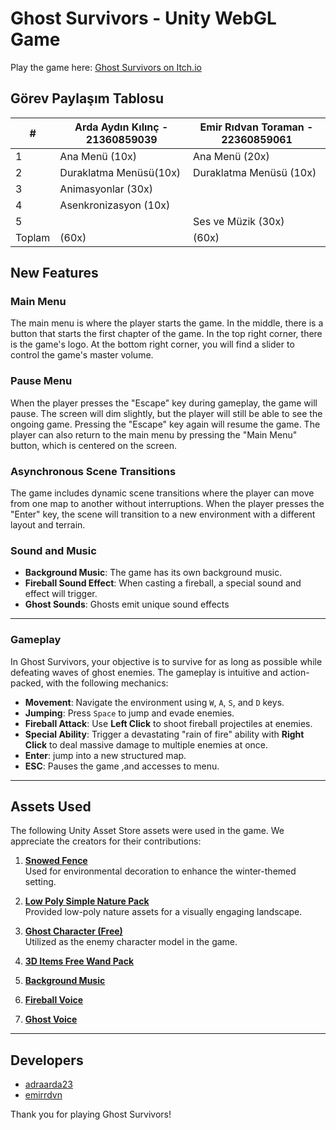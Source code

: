 # Ghost Survivors - Unity WebGL Game

Play the game here: [Ghost Survivors on Itch.io](https://emirrdvn.itch.io/ghost-survivors)

## Görev Paylaşım Tablosu  
| #      | Arda Aydın Kılınç - 21360859039       | Emir Rıdvan Toraman - 22360859061       |  
|--------|----------------------------------------|-------------------------------------------|  
| 1      | Ana Menü (10x)                         | Ana Menü (20x)                           |  
| 2      | Duraklatma Menüsü(10x)                 | Duraklatma Menüsü (10x)                   |  
| 3      | Animasyonlar (30x)                     |                                          |  
| 4      | Asenkronizasyon (10x)                  |                                          |  
| 5      |                                        | Ses ve Müzik (30x)                       |  
| Toplam | (60x)                                  | (60x)                                    |  


## New Features

### Main Menu
The main menu is where the player starts the game. In the middle, there is a button that starts the first chapter of the game. In the top right corner, there is the game's logo. At the bottom right corner, you will find a slider to control the game's master volume.

### Pause Menu
When the player presses the "Escape" key during gameplay, the game will pause. The screen will dim slightly, but the player will still be able to see the ongoing game. Pressing the "Escape" key again will resume the game. The player can also return to the main menu by pressing the "Main Menu" button, which is centered on the screen.

### Asynchronous Scene Transitions
The game includes dynamic scene transitions where the player can move from one map to another without interruptions. When the player presses the "Enter" key, the scene will transition to a new environment with a different layout and terrain.

### Sound and Music
- **Background Music**: The game has its own background music.
- **Fireball Sound Effect**: When casting a fireball, a special sound and effect will trigger.
- **Ghost Sounds**: Ghosts emit unique sound effects
---

### Gameplay

In Ghost Survivors, your objective is to survive for as long as possible while defeating waves of ghost enemies. The gameplay is intuitive and action-packed, with the following mechanics:  

- **Movement**: Navigate the environment using `W`, `A`, `S`, and `D` keys.  
- **Jumping**: Press `Space` to jump and evade enemies.  
- **Fireball Attack**: Use **Left Click** to shoot fireball projectiles at enemies.  
- **Special Ability**: Trigger a devastating "rain of fire" ability with **Right Click** to deal massive damage to multiple enemies at once. 
- **Enter**: jump into a new structured map.
- **ESC**: Pauses the game ,and accesses to menu. 

---

## Assets Used

The following Unity Asset Store assets were used in the game. We appreciate the creators for their contributions:

1. **[Snowed Fence](https://assetstore.unity.com/packages/3d/environments/snowed-fence-6722)**  
   Used for environmental decoration to enhance the winter-themed setting.  

2. **[Low Poly Simple Nature Pack](https://assetstore.unity.com/packages/3d/environments/landscapes/low-poly-simple-nature-pack-162153)**  
   Provided low-poly nature assets for a visually engaging landscape.  

3. **[Ghost Character (Free)](https://assetstore.unity.com/packages/3d/characters/creatures/ghost-character-free-267003)**  
   Utilized as the enemy character model in the game.  

4. **[3D Items Free Wand Pack](https://assetstore.unity.com/packages/3d/props/weapons/3d-items-free-wand-pack-46225)**  
5. **[Background Music](https://cdn.freesound.org/sounds/415/415807-5ba9fb1d-8a89-49ea-871a-797fa638123a?filename=415807__sunsai__candyworld-background-music.wav)**
6. **[Fireball Voice](https://cdn.pixabay.com/download/audio/2023/11/30/audio_52fef98037.mp3?filename=fireball-whoosh-3-179127.mp3)**
7. **[Ghost Voice](https://cdn.pixabay.com/download/audio/2025/01/23/audio_3bbd0027bd.mp3?filename=cute-alien-noises-291369.mp3)** 

---

## Developers

- [adraarda23](https://github.com/adraarda23)  
- [emirrdvn](https://github.com/emirrdvn)

Thank you for playing Ghost Survivors!  
